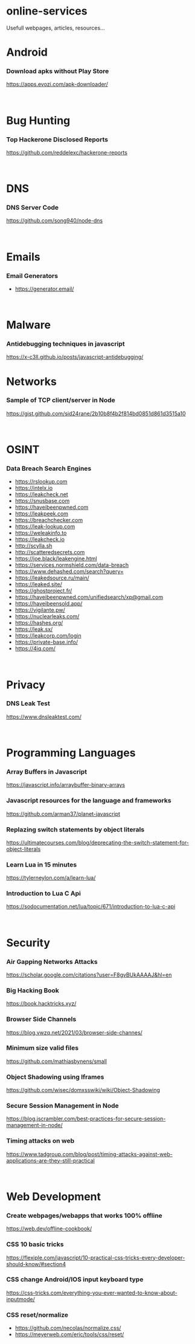 # online-services
Usefull webpages, articles, resources...

# Android  
### Download apks without Play Store  
https://apps.evozi.com/apk-downloader/  
  
&nbsp;  
  
# Bug Hunting  
### Top Hackerone Disclosed Reports  
https://github.com/reddelexc/hackerone-reports  
  
&nbsp;  
  
# DNS
### DNS Server Code
https://github.com/song940/node-dns  
  
&nbsp;  
  
# Emails
### Email Generators  
* https://generator.email/  
  
&nbsp;  
  
# Malware
### Antidebugging techniques in javascript  
https://x-c3ll.github.io/posts/javascript-antidebugging/
  

# Networks
### Sample of TCP client/server in Node
https://gist.github.com/sid24rane/2b10b8f4b2f814bd0851d861d3515a10
  
&nbsp;  
  
# OSINT
### Data Breach Search Engines
* https://rslookup.com  
* https://intelx.io  
* https://leakcheck.net  
* https://snusbase.com  
* https://haveibeenpwned.com  
* https://leakpeek.com  
* https://breachchecker.com  
* https://leak-lookup.com  
* https://weleakinfo.to  
* https://leakcheck.io  
* http://scylla.sh  
* http://scatteredsecrets.com  
* https://joe.black/leakengine.html  
* https://services.normshield.com/data-breach  
* https://www.dehashed.com/search?query=  
* https://leakedsource.ru/main/   
* https://leaked.site/   
* https://ghostproject.fr/   
* https://haveibeenpwned.com/unifiedsearch/xp@gmail.com  
* https://haveibeensold.app/  
* https://vigilante.pw/  
* https://nuclearleaks.com/  
* https://hashes.org/  
* https://leak.sx/  
* https://leakcorp.com/login  
* https://private-base.info/  
* https://4iq.com/  
  
&nbsp;  
  
# Privacy  
### DNS Leak Test  
https://www.dnsleaktest.com/  
  
&nbsp;  
  
# Programming Languages
### Array Buffers in Javascript  
https://javascript.info/arraybuffer-binary-arrays

### Javascript resources for the language and frameworks  
https://github.com/arman37/planet-javascript  

### Replazing switch statements by object literals  
https://ultimatecourses.com/blog/deprecating-the-switch-statement-for-object-literals
  
### Learn Lua in 15 minutes  
https://tylerneylon.com/a/learn-lua/  
### Introduction to Lua C Api  
https://sodocumentation.net/lua/topic/671/introduction-to-lua-c-api  
  
&nbsp;  
  
# Security
### Air Gapping Networks Attacks  
https://scholar.google.com/citations?user=F8gvBUkAAAAJ&hl=en  

### Big Hacking Book  
https://book.hacktricks.xyz/  

### Browser Side Channels  
https://blog.vwzq.net/2021/03/browser-side-channes/  

### Minimum size valid files  
https://github.com/mathiasbynens/small  
  
### Object Shadowing using Iframes 
https://github.com/wisec/domxsswiki/wiki/Object-Shadowing  

### Secure Session Management in Node  
https://blog.jscrambler.com/best-practices-for-secure-session-management-in-node/

### Timing attacks on web  
https://www.tadgroup.com/blog/post/timing-attacks-against-web-applications-are-they-still-practical  
 

  
&nbsp;  
  
# Web Development  
### Create webpages/webapps that works 100% offline  
https://web.dev/offline-cookbook/  
  
### CSS 10 basic tricks  
https://flexiple.com/javascript/10-practical-css-tricks-every-developer-should-know/#section4

### CSS change Android/IOS input keyboard type  
https://css-tricks.com/everything-you-ever-wanted-to-know-about-inputmode/

### CSS reset/normalize
* https://github.com/necolas/normalize.css/  
* https://meyerweb.com/eric/tools/css/reset/  
